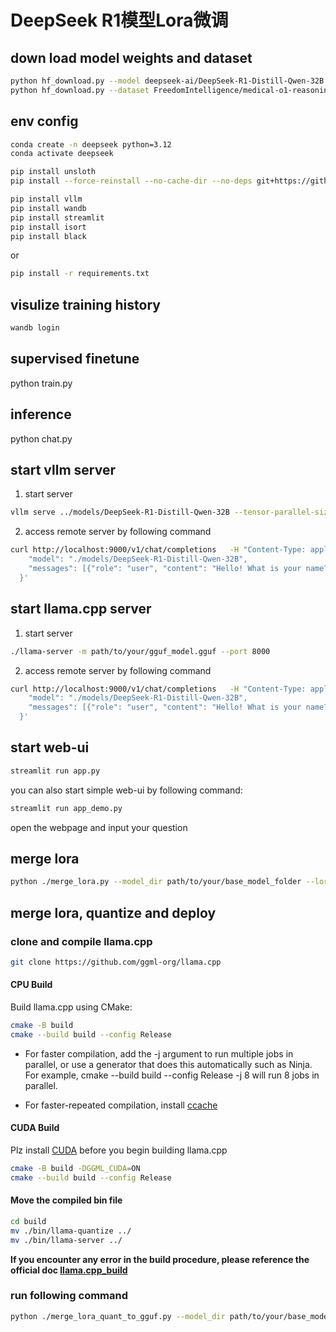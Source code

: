# DeepSeek R1模型Lora微调

## down load model weights and dataset
```bash
python hf_download.py --model deepseek-ai/DeepSeek-R1-Distill-Qwen-32B --save_dir ./models
python hf_download.py --dataset FreedomIntelligence/medical-o1-reasoning-SFT --save_dir ./data
```

## env config
```bash
conda create -n deepseek python=3.12
conda activate deepseek

pip install unsloth
pip install --force-reinstall --no-cache-dir --no-deps git+https://github.com/unslothai/unsloth.git

pip install vllm
pip install wandb
pip install streamlit
pip install isort
pip install black
```
or
```bash
pip install -r requirements.txt
```

## visulize training history
```bash
wandb login
```

## supervised finetune
python train.py

## inference
python chat.py

## start vllm server
1. start server
```bash
vllm serve ../models/DeepSeek-R1-Distill-Qwen-32B --tensor-parallel-size 1 --max-model-len 32768 --enforce-eager
```

2. access remote server by following command
```bash
curl http://localhost:9000/v1/chat/completions   -H "Content-Type: application/json"   -d '{
    "model": "./models/DeepSeek-R1-Distill-Qwen-32B",
    "messages": [{"role": "user", "content": "Hello! What is your name?"}]
  }'
```

## start llama.cpp server
1. start server
```bash
./llama-server -m path/to/your/gguf_model.gguf --port 8000
```

2. access remote server by following command
```bash
curl http://localhost:9000/v1/chat/completions   -H "Content-Type: application/json"   -d '{
    "model": "./models/DeepSeek-R1-Distill-Qwen-32B",
    "messages": [{"role": "user", "content": "Hello! What is your name?"}]
  }'
```

## start web-ui
```bash
streamlit run app.py
```
you can also start simple web-ui by following command:
```bash
streamlit run app_demo.py
```

open the webpage and input your question

## merge lora
```bash
python ./merge_lora.py --model_dir path/to/your/base_model_folder --lora_adapter_dir path/to/your/lora_adapter_folder --max_seq_length 32768 --torch_dtype auto --save_model_dir /path/to/your/lora_mergerd_model_folder --save_method merged_16bit
```

## merge lora, quantize and deploy
### clone and compile llama.cpp
```bash
git clone https://github.com/ggml-org/llama.cpp
```
#### CPU Build
Build llama.cpp using CMake:
```bash
cmake -B build
cmake --build build --config Release
```
- For faster compilation, add the -j argument to run multiple jobs in parallel, or use a generator that does this automatically such as Ninja. For example, cmake --build build --config Release -j 8 will run 8 jobs in parallel.

- For faster-repeated compilation, install [ccache](https://ccache.dev/)

#### CUDA Build
Plz install [CUDA](https://developer.nvidia.com/cuda-toolkit) before you begin building llama.cpp
```bash
cmake -B build -DGGML_CUDA=ON
cmake --build build --config Release
```
#### Move the compiled bin file
```bash
cd build
mv ./bin/llama-quantize ../
mv ./bin/llama-server ../
```

**If you encounter any error in the build procedure, please reference the official doc [llama.cpp_build](https://github.com/ggml-org/llama.cpp/blob/master/docs/build.md)**

### run following command
```bash
python ./merge_lora_quant_to_gguf.py --model_dir path/to/your/base_model_folder --lora_adapter_dir path/to/your/lora_adapter_folder --max_seq_length 32768 --torch_dtype auto --save_quant_model_dir /path/to/your/lora_mergerd_quant_model_folder --quantization_method q4_k_m
```
